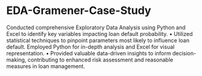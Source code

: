 # EDA-Gramener-Case-Study
Conducted comprehensive Exploratory Data Analysis using Python and Excel to identify key variables impacting loan
default probability.
• Utilized statistical techniques to pinpoint parameters most likely to influence loan default. Employed Python for in-depth
analysis and Excel for visual representation.
• Provided valuable data-driven insights to inform decision-making, contributing to enhanced risk assessment and
reasonable measures in loan management.
